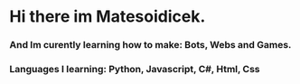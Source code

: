 # Hi there im Matesoidicek.

### And Im curently learning how to make: Bots, Webs and Games.

### Languages I learning: Python, Javascript, C#, Html, Css 

